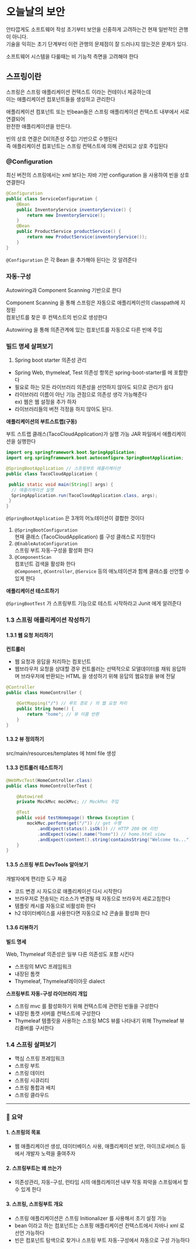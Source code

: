 # 오늘날의 보안

안타깝게도 소프트웨어 작성 초기부터 보안을 신중하게 고려하는건 현재 일반적인 관행이 아니다.\
기술을 익히는 초기 단계부터 이런 관행의 문제점이 잘 드러나지 않는것은 문제가 있다.

소프트웨어 시스템을 다룰때는 비 기능적 측면을 고려해야 한다

## 스프링이란 <a href="#h_1" id="h_1"></a>

스프링은 스프링 애플리케이션 컨텍스트 이라는 컨테이너 제공하는데 \
이는 애플리케이션 컴포넌트들을 생성하고 관리한다

애플리케이션 컴포넌트 또는 빈bean들은 스프링 애플리케이션 컨텍스트 내부에서 서로 연결되어 \
완전한 애플리케이션을 만든다.

빈의 상호 연결은 DI(의존성 주입) 기반으로 수행된다\
즉 애플리케이션 컴포넌트는 스프링 컨텍스트에 의해 관리되고 상호 주입된다

### @Configuration <a href="#h_2" id="h_2"></a>

최신 버전의 스프링에서는 xml 보다는 자바 기반 configuration 을 사용하여 빈을 상호연결한다

```java
@Configuration
public class ServiceConfiguration {
    @Bean
    public InventoryService inventoryService() {
        return new InventoryService();
    }
    @Bean
    public ProductService productService() {
        return new ProductService(inventoryService());
    }
}
```

`@Configuration` 은 각 Bean 을 추가해야 된다는 것 알려준다

### 자동-구성 <a href="#h_3" id="h_3"></a>

Autowiring과 Component Scanning 기반으로 한다

Component Scanning 을 통해 스프링은 자동으로 애플리케이션의 classpath에 지정된 \
컴포넌트를 찾은 후 컨텍스트의 빈으로 생성한다

Autowiring 을 통해 의존관계에 있는 컴포넌트를 자동으로 다른 빈에 주입

### **빌드 명세 살펴보기**

1. Spring boot starter 의존성 관리

* Spring Web, thymeleaf, Test 의존성 항목은 spring-boot-starter를 에 포함한다
* 필요로 하는 모든 라이브러리 의존성을 선언하지 않아도 되므로 관리가 쉽다
* 라이브러리 이름이 아닌 기능 관점으로 의존성 생각 가능해준다\
  ex) 웹은 웹 설정을 추가 하자
* 라이브러리들의 버전 걱정을 하지 않아도 된다.

**애플리케이션의 부트스트랩(구동)**

부트 스트랩 클래스(TacoCloudApplication)가 실행 가능 JAR 파일에서 애플리케이션을 실행한다

```java
import org.springframework.boot.SpringApplication;
import org.springframework.boot.autoconfigure.SpringBootApplication;

@SpringBootApplication // 스프링부트 애플리케이션
public class TacoCloudApplication {

 public static void main(String[] args) {
  // 애플리케이션 실행
  SpringApplication.run(TacoCloudApplication.class, args); 
 }
}
```

`@SpringBootApplication` 은 3개의 어노테이션이 결합한 것이다

1. `@SpringBootConfiguration`\
   현재 클래스 (TacoCloudApplication) 를 구성 클래스로 지정한다
2. `@EnableAutoConfiguration`\
   스프링 부트 자동-구성을 활성화 한다
3. `@ComponentScan`\
   컴포넌트 검색을 활성화 한다\
   `@Component`, `@Controller`, `@Service` 등의 애노테이션과 함께 클래스를 선언할 수 있게 한다

**애플리케이션 테스트하기**

`@SpringBootTest` 가 스프링부트 기능으로 테스트 시작하라고 Junit 에게 알려준다

### 1.3 스프링 애플리케이션 작성하기 <a href="#h_6" id="h_6"></a>

#### 1.3.1 웹 요청 처리하기 <a href="#h_7" id="h_7"></a>

**컨트롤러**

* 웹 요청과 응답을 처리하는 컴포넌트
* 웹브라우저 요청을 상대할 경우 컨트롤러는 선택적으로 모델데이터를 채워 응답하며 브라우저에 반환되는 HTML 을 생성하기 위해 응답의 웹요청을 뷰에 전달

```kotlin
@Controller
public class HomeController {

    @GetMapping("/") // 루트 경로 / 의 웹 요청 처리
    public String home() {
        return "home"; // 뷰 이름 반환
    }
}
```

#### 1.3.2 뷰 정의하기 <a href="#h_8" id="h_8"></a>

src/main/resources/templates 에 html file 생성

#### 1.3.3 컨트롤러 테스트하기 <a href="#h_9" id="h_9"></a>

```java
@WebMvcTest(HomeController.class)
public class HomeControllerTest {

    @Autowired
    private MockMvc mockMvc; // MockMvc 주입

    @Test
    public void testHomepage() throws Exception {
        mockMvc.perform(get("/")) // get 수행
            .andExpect(status().isOk()) // HTTP 200 OK 리턴
            .andExpect(view().name("home")) // home.html view 
            .andExpect(content().string(containsString("Welcome to..."))); // Welcome to... 텍스트 포함
    }
}
```

#### 1.3.5 스프링 부트 DevTools 알아보기 <a href="#h_10" id="h_10"></a>

개발자에게 편리한 도구 제공

* 코드 변경 시 자도으로 애플리케이션 다시 시작한다
* 브라우저로 전송되는 리소스가 변경될 때 자동으로 브라우저 새로고침한다
* 템플릿 캐시를 자동으로 비활성화 한다
* h2 데이터베이스를 사용한다면 자동으로 h2 콘솔을 활성화 한다

#### 1.3.6 리뷰하기 <a href="#h_11" id="h_11"></a>

**빌드 명세**

Web, Thymeleaf 의존성은 일부 다른 의존성도 포함 시킨다

* 스프링의 MVC 프레임워크
* 내장된 톰캣
* Thymeleaf, Thymeleaf레이아웃 dialect

**스프링부트 자동-구성 라이브러리 개입**

* 스프링 mvc 를 활성화하기 위해 컨텍스트에 관련된 빈들을 구성한다
* 내장된 톰캣 서버를 컨텍스트에 구성한다
* Thymeleaf 템플릿을 사용하는 스프링 MCS 뷰를 나타내기 위해 Thymeleaf 뷰 리졸버를 구서한다

### 1.4 스프링 살펴보기 <a href="#h_12" id="h_12"></a>

* 핵심 스프링 프레임워크
* 스프링 부트
* 스프링 데이터
* 스프링 시큐리티
* 스프링 통합과 배치
* 스프링 클라우드

***

### 📌 요약 <a href="#h_13" id="h_13"></a>

#### 1. 스프링의 목표 <a href="#h_14" id="h_14"></a>

* 웹 애플리케이션 생성, 데이터베이스 사용, 애플리케이션 보안, 마이크로서비스 등에서 개발자 노력을 줄여주자

#### 2. 스프링부트는 왜 쓰는가 <a href="#h_15" id="h_15"></a>

* 의존성관리, 자동-구성, 런타임 시의 애플리케이션 내부 작동 파악을 스프링에서 할수 있게 한다

#### 3. 스프링, 스프링부트 개요 <a href="#h_16" id="h_16"></a>

* 스프링 애플리케이션은 스프링 Initionalizer 를 사용해서 초기 설정 가능
* bean 이라고 하는 컴포넌트는 스프핑 애플리케이션 컨텍스트에서 자바나 xml 로 선언 가능하다
* 빈은 컴포넌트 탐색으로 찾거나 스프링 부트 자동-구성에서 자동으로 구성 가능하다
